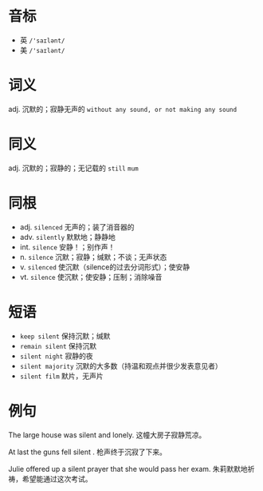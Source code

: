 # 音标

- 英 `/'saɪlənt/`
- 美 `/'saɪlənt/`

# 词义

adj. 沉默的；寂静无声的
`without any sound, or not making any sound`

# 同义

adj. 沉默的；寂静的；无记载的
`still` `mum`

# 同根

- adj. `silenced` 无声的；装了消音器的
- adv. `silently` 默默地；静静地
- int. `silence` 安静！；别作声！
- n. `silence` 沉默；寂静；缄默；不谈；无声状态
- v. `silenced` 使沉默（silence的过去分词形式）；使安静
- vt. `silence` 使沉默；使安静；压制；消除噪音

# 短语

- `keep silent` 保持沉默；缄默
- `remain silent` 保持沉默
- `silent night` 寂静的夜
- `silent majority` 沉默的大多数（持温和观点并很少发表意见者）
- `silent film` 默片，无声片

# 例句

The large house was silent and lonely.
这幢大房子寂静荒凉。

At last the guns fell silent .
枪声终于沉寂了下来。

Julie offered up a silent prayer that she would pass her exam.
朱莉默默地祈祷，希望能通过这次考试。


